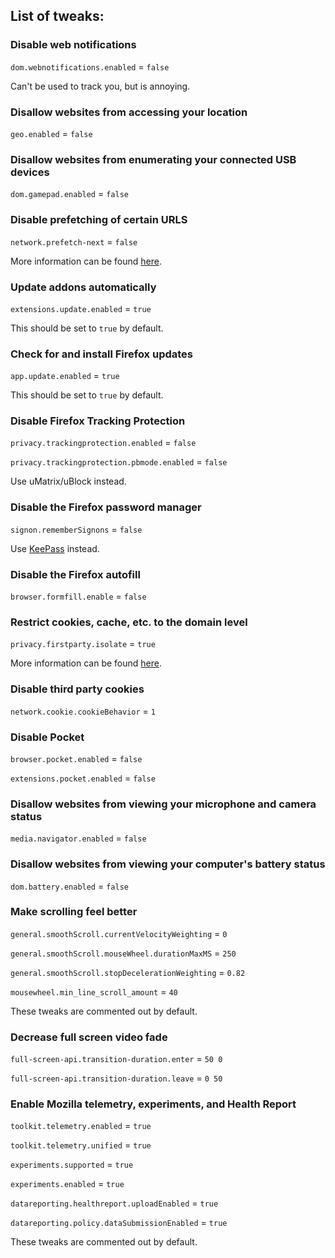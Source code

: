 ## List of tweaks:

### Disable web notifications 
`dom.webnotifications.enabled` = `false`

Can't be used to track you, but is annoying.

### Disallow websites from accessing your location
`geo.enabled` = `false`

### Disallow websites from enumerating your connected USB devices
`dom.gamepad.enabled` = `false`

### Disable prefetching of certain URLS 
`network.prefetch-next` = `false`

More information can be found [here](http://kb.mozillazine.org/Network.prefetch-next).

### Update addons automatically 
`extensions.update.enabled` = `true` 

This should be set to `true` by default.

### Check for and install Firefox updates 
`app.update.enabled` = `true`

This should be set to `true` by default.

### Disable Firefox Tracking Protection
`privacy.trackingprotection.enabled` = `false`

`privacy.trackingprotection.pbmode.enabled` = `false`

Use uMatrix/uBlock instead.

### Disable the Firefox password manager 
`signon.rememberSignons` = `false`

Use [KeePass](https://keepass.info/) instead.

### Disable the Firefox autofill 
`browser.formfill.enable` = `false`

### Restrict cookies, cache, etc. to the domain level 
`privacy.firstparty.isolate` = `true`

More information can be found [here](https://www.bleepingcomputer.com/news/software/another-tor-browser-feature-makes-it-into-firefox-first-party-isolation/).

### Disable third party cookies 
`network.cookie.cookieBehavior` = `1`

### Disable Pocket
`browser.pocket.enabled` = `false` 

`extensions.pocket.enabled` = `false`

###  Disallow websites from viewing your microphone and camera status 
`media.navigator.enabled` = `false` 

### Disallow websites from viewing your computer's battery status
`dom.battery.enabled` = `false`

### Make scrolling feel better 
`general.smoothScroll.currentVelocityWeighting` = `0`

`general.smoothScroll.mouseWheel.durationMaxMS` = `250`

`general.smoothScroll.stopDecelerationWeighting` = `0.82`

`mousewheel.min_line_scroll_amount` = `40`

These tweaks are commented out by default.

### Decrease full screen video fade 
`full-screen-api.transition-duration.enter` = `50 0` 

`full-screen-api.transition-duration.leave` = `0 50` 

### Enable Mozilla telemetry, experiments, and Health Report
`toolkit.telemetry.enabled` = `true`

`toolkit.telemetry.unified` = `true`

`experiments.supported` = `true`

`experiments.enabled` = `true`

`datareporting.healthreport.uploadEnabled` = `true`

`datareporting.policy.dataSubmissionEnabled` = `true`

These tweaks are commented out by default.
